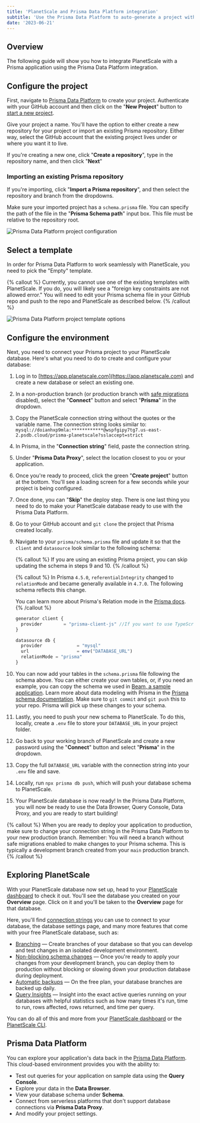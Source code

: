 ```yaml
---
title: 'PlanetScale and Prisma Data Platform integration'
subtitle: 'Use the Prisma Data Platform to auto-generate a project with Prisma and PlanetScale and deploy it to Vercel.'
date: '2023-06-21'
---
```


## Overview

The following guide will show you how to integrate PlanetScale with a Prisma application using the Prisma Data Platform integration.

## Configure the project

First, navigate to [Prisma Data Platform](https://cloud.prisma.io/projects/) to create your project. Authenticate with your GitHub account and then click on the "**New Project**" button to [start a new project](https://cloud.prisma.io/projects/create).

Give your project a name. You'll have the option to either create a new repository for your project or import an existing Prisma repository. Either way, select the GitHub account that the existing project lives under or where you want it to live.

If you're creating a new one, click "**Create a repository**", type in the repository name, and then click "**Next**"

### Importing an existing Prisma repository

If you're importing, click "**Import a Prisma repository**", and then select the repository and branch from the dropdowns.

Make sure your imported project has a `schema.prisma` file. You can specify the path of the file in the "**Prisma Schema path**" input box. This file must be relative to the repository root.

![Prisma Data Platform project configuration](/assets/docs/tutorials/prisma-data-platform-integration/project.png)

## Select a template

In order for Prisma Data Platform to work seamlessly with PlanetScale, you need to pick the "Empty" template.

{% callout %}
Currently, you cannot use one of the existing templates with PlanetScale. If you do, you will likely see a "foreign key constraints are not allowed error." You will need to edit your Prisma schema file in your GitHub repo and push to the repo and PlanetScale as described below.
{% /callout %}

![Prisma Data Platform project template options](/assets/docs/tutorials/prisma-data-platform-integration/templates.png)

## Configure the environment

Next, you need to connect your Prisma project to your PlanetScale database. Here's what you need to do to create and configure your database:

1. Log in to [https://app.planetscale.com](https://app.planetscale.com) and create a new database or select an existing one.
2. In a non-production branch (or production branch with [safe migrations](/docs/concepts/safe-migrations) disabled), select the "**Connect**" button and select "**Prisma**" in the dropdown.
3. Copy the PlanetScale connection string without the quotes or the variable name. The connection string looks similar to: `mysql://doianhxp9mla:************@wspfgipy7tg7.us-east-2.psdb.cloud/prisma-planetscale?sslaccept=strict`
4. In Prisma, in the "**Connection string**" field, paste the connection string.
5. Under "**Prisma Data Proxy**", select the location closest to you or your application.
6. Once you're ready to proceed, click the green "**Create project**" button at the bottom. You'll see a loading screen for a few seconds while your project is being configured.
7. Once done, you can "**Skip**" the deploy step. There is one last thing you need to do to make your PlanetScale database ready to use with the Prisma Data Platform.
8. Go to your GitHub account and `git clone` the project that Prisma created locally.
9. Navigate to your `prisma/schema.prisma` file and update it so that the `client` and `datasource` look similar to the following schema:

   {% callout %}
   If you are using an existing Prisma project, you can skip updating the schema in steps 9 and 10.
   {% /callout %}

   {% callout %}
   In Prisma `4.5.0`, `referentialIntegrity` changed to `relationMode` and became generally available in `4.7.0`. The following schema reflects this change.

   You can learn more about Prisma's Relation mode in the
   [Prisma docs](https://www.prisma.io/docs/concepts/components/prisma-schema/relations/relation-mode).
   {% /callout %}

   ```js
   generator client {
     provider        = "prisma-client-js" //If you want to use TypeScript, use "prisma-client-ts"
   }

   datasource db {
     provider             = "mysql"
     url                  = env("DATABASE_URL")
     relationMode = "prisma"
   }
   ```

10. You can now add your tables in the `schema.prisma` file following the schema above. You can either create your own tables, or, if you need an example, you can copy the schema we used in [Beam, a sample application](https://github.com/planetscale/beam/blob/main/prisma/schema.prisma). Learn more about data modeling with Prisma in the [Prisma schema documentation](https://www.prisma.io/docs/concepts/components/prisma-schema). Make sure to `git commit` and `git push` this to your repo. Prisma will pick up these changes to your schema.
11. Lastly, you need to push your new schema to PlanetScale. To do this, locally, create a `.env` file to store your `DATABASE_URL` in your project folder.
12. Go back to your working branch of PlanetScale and create a new password using the "**Connect**" button and select "**Prisma**" in the dropdown.
13. Copy the full `DATABASE_URL` variable with the connection string into your `.env` file and save.
14. Locally, run `npx prisma db push`, which will push your database schema to PlanetScale.
15. Your PlanetScale database is now ready! In the Prisma Data Platform, you will now be ready to use the Data Browser, Query Console, Data Proxy, and you are ready to start building!

{% callout %}
When you are ready to deploy your application to production, make sure to change your connection string in the Prisma Data Platform to your new production branch. Remember: You will need a branch without safe migrations enabled to make changes to your Prisma schema. This is typically a development branch created from your `main` production branch.
{% /callout %}

## Exploring PlanetScale

With your PlanetScale database now set up, head to your [PlanetScale dashboard](https://app.planetscale.com) to check it out. You'll see the database you created on your **Overview** page. Click on it and you'll be taken to the **Overview** page for that database.

Here, you'll find [connection strings](/docs/concepts/connection-strings) you can use to connect to your database, the database settings page, and many more features that come with your free PlanetScale database, such as:

- [Branching](/docs/concepts/branching) &mdash; Create branches of your database so that you can develop and test changes in an isolated development environment.
- [Non-blocking schema changes](/docs/concepts/nonblocking-schema-changes) &mdash; Once you're ready to apply your changes from your development branch, you can deploy them to production without blocking or slowing down your production database during deployment.
- [Automatic backups](/docs/concepts/back-up-and-restore) &mdash; On the free plan, your database branches are backed up daily.
- [Query Insights](/docs/concepts/query-insights) &mdash; Insight into the exact active queries running on your databases with helpful statistics such as how many times it's run, time to run, rows affected, rows returned, and time per query.

You can do all of this and more from your [PlanetScale dashboard](https://app.planetscale.com) or the [PlanetScale CLI](/cli).

## Prisma Data Platform

You can explore your application's data back in the [Prisma Data Platform](https://www.prisma.io/dataplatform). This cloud-based environment provides you with the ability to:

- Test out queries for your application on sample data using the **Query Console**.
- Explore your data in the **Data Browser**.
- View your database schema under **Schema**.
- Connect from serverless platforms that don't support database connections via **Prisma Data Proxy**.
- And modify your project settings.
